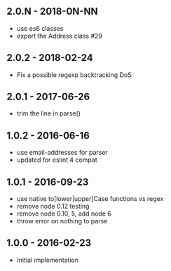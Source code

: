 
## 2.0.N - 2018-0N-NN

- use es6 classes
- export the Address class #29

## 2.0.2 - 2018-02-24

- Fix a possible regexp backtracking DoS

## 2.0.1 - 2017-06-26

- trim the line in parse()

## 1.0.2 - 2016-06-16

- use email-addresses for parser
- updated for eslint 4 compat

## 1.0.1 - 2016-09-23

- use native to[lower|upper]Case functions vs regex
- remove node 0.12 testing
- remove node 0.10, 5, add node 6
- throw error on nothing to parse


## 1.0.0 - 2016-02-23

- Initial implementation
